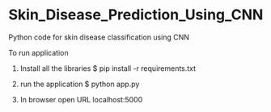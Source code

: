 # Skin_Disease_Prediction_Using_CNN

Python code for skin disease classification using CNN

To run application

1. Install all the libraries
$ pip install -r requirements.txt

2. run the application
$ python app.py

3. In browser open URL localhost:5000

